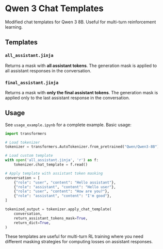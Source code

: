 # Qwen 3 Chat Templates

Modified chat templates for Qwen 3 8B. Useful for multi-turn reinforcement learning.

## Templates

### `all_assistant.jinja`
Returns a mask with **all assistant tokens**. The generation mask is applied to all assistant responses in the conversation.

### `final_assistant.jinja` 
Returns a mask with **only the final assistant tokens**. The generation mask is applied only to the last assistant response in the conversation.

## Usage

See `usage_example.ipynb` for a complete example. Basic usage:

```python
import transformers

# Load tokenizer
tokenizer = transformers.AutoTokenizer.from_pretrained("Qwen/Qwen3-8B")

# Load custom template
with open('all_assistant.jinja', 'r') as f:
    tokenizer.chat_template = f.read()

# Apply template with assistant token masking
conversation = [
    {"role": "user", "content": "Hello assistant"},
    {"role": "assistant", "content": "Hello user"},
    {"role": "user", "content": "How are you?"},
    {"role": "assistant", "content": "I'm good"},
]

tokenized_output = tokenizer.apply_chat_template(
    conversation,
    return_assistant_tokens_mask=True,
    return_dict=True,
)
```

These templates are useful for multi-turn RL training where you need different masking strategies for computing losses on assistant responses.
